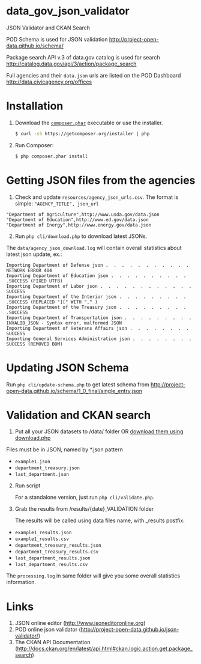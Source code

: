 data_gov_json_validator
=======================

JSON Validator and CKAN Search

POD Schema is used for JSON validation http://project-open-data.github.io/schema/

Package search API v.3 of data.gov catalog is used for search http://catalog.data.gov/api/3/action/package_search

Full agencies and their `data.json` urls are listed on the POD Dashboard http://data.civicagency.org/offices

Installation
===

1. Download the [`composer.phar`](https://getcomposer.org/composer.phar) executable or use the installer.

    ``` sh
    $ curl -sS https://getcomposer.org/installer | php
    ```

2. Run Composer:

    ``` sh
    $ php composer.phar install
    ```

Getting JSON files from the agencies
===

1. Check and update `resources/agency_json_urls.csv`. The format is simple: `"AGENCY_TITLE", json_url`
```
"Department of Agriculture",http://www.usda.gov/data.json
"Department of Education",http://www.ed.gov/data.json
"Department of Energy",http://www.energy.gov/data.json
```

2. Run `php cli/download.php` to download latest JSONs.

The `data/agency_json_download.log` will contain overall statistics about latest json update, ex.:

```
Importing Department of Defense json .  .  .  .  .  .  .  .  .  .  .  NETWORK ERROR 404
Importing Department of Education json .  .  .  .  .  .  .  .  .  .  .SUCCESS (FIXED UTF8)
Importing Department of Labor json .  .  .  .  .  .  .  .  .  .  .  . SUCCESS
Importing Department of the Interior json .  .  .  .  .  .  .  .  .  .SUCCESS (REPLACED "][" WITH "," )
Importing Department of the Treasury json .  .  .  .  .  .  .  .  .  .SUCCESS
Importing Department of Transportation json .  .  .  .  .  .  .  .  . INVALID_JSON - Syntax error, malformed JSON
Importing Department of Veterans Affairs json .  .  .  .  .  .  .  .  SUCCESS
Importing General Services Administration json .  .  .  .  .  .  .  . SUCCESS (REMOVED BOM)
```

Updating JSON Schema
===
Run `php cli/update-schema.php` to get latest schema from
http://project-open-data.github.io/schema/1_0_final/single_entry.json

Validation and CKAN search
===

1. Put all your JSON datasets to /data/ folder OR [download them using download.php](#getting-json-files-from-the-agencies)

  Files must be in JSON, named by *.json pattern
  * `example1.json`
  * `department_treasury.json`
  * `last_department.json`


2. Run script

   For a standalone version, just run `php cli/validate.php`.

3. Grab the results from /results/{date}_VALIDATION folder

   The results will be called using data files name, with _results postfix:
  * `example1_results.json`
  * `example1_results.csv`
  * `department_treasury_results.json`
  * `department_treasury_results.csv`
  * `last_department_results.json`
  * `last_department_results.csv`

  The `processing.log` in same folder will give you some overall statistics information.


Links
===
1. JSON online editor (http://www.jsoneditoronline.org)
2. POD online json validator (http://project-open-data.github.io/json-validator/)
3. The CKAN API Documentation (http://docs.ckan.org/en/latest/api.html#ckan.logic.action.get.package_search)
